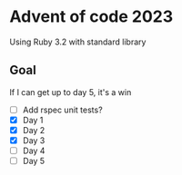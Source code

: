 # Advent of code 2023
Using Ruby 3.2 with standard library

## Goal
If I can get up to day 5, it's a win

- [ ] Add rspec unit tests?
- [x] Day 1
- [x] Day 2
- [x] Day 3
- [ ] Day 4
- [ ] Day 5
